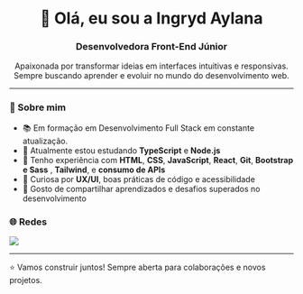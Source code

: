 <h1 align="center">👋 Olá, eu sou a Ingryd Aylana</h1>
<h3 align="center">Desenvolvedora Front-End Júnior</h3>

<p align="center">
  Apaixonada por transformar ideias em interfaces intuitivas e responsivas. 
  Sempre buscando aprender e evoluir no mundo do desenvolvimento web.
</p>

---

### 🚀 Sobre mim
- 📚 Em formação em Desenvolvimento Full Stack em constante atualização.
- 🌱 Atualmente estou estudando **TypeScript** e **Node.js**
- 💼 Tenho experiência com **HTML**, **CSS**, **JavaScript**, **React**, **Git**, **Bootstrap e Sass** , **Tailwind**, e **consumo de APIs**
- 🧠 Curiosa por **UX/UI**, boas práticas de código e acessibilidade
- 💬 Gosto de compartilhar aprendizados e desafios superados no desenvolvimento

### 🌐 Redes
<p>
  <a href="https://www.linkedin.com/in/ingryd-aylana-silva-dos-santos-4a2701158" target="_blank">
    <img src="https://img.shields.io/badge/-LinkedIn-0A66C2?style=flat&logo=linkedin&logoColor=white" />
  </a>
</p>

---

⭐ Vamos construir juntos! Sempre aberta para colaborações e novos projetos.


<!--
**Ingryd-Aylana/Ingryd-Aylana** is a ✨ _special_ ✨ repository because its `README.md` (this file) appears on your GitHub profile.

Here are some ideas to get you started:

- 🔭 I’m currently working on ...
- 🌱 I’m currently learning ...
- 👯 I’m looking to collaborate on ...
- 🤔 I’m looking for help with ...
- 💬 Ask me about ...
- 📫 How to reach me: ...
- 😄 Pronouns: ...
- ⚡ Fun fact: ...
-->
